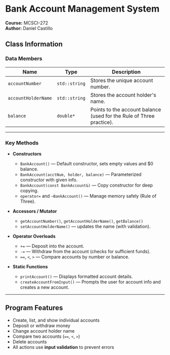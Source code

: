 # Bank Account Management System

**Course:** MCSCI-272  
**Author:** Daniel Castillo  

## Class Information

### Data Members
| Name | Type | Description |
|------|------|--------------|
| `accountNumber` | `std::string` | Stores the unique account number. |
| `accountHolderName` | `std::string` | Stores the account holder's name. |
| `balance` | `double*` | Points to the account balance (used for the Rule of Three practice). |

---

### Key Methods
- **Constructors**
  - `BankAccount()` — Default constructor, sets empty values and $0 balance.  
  - `BankAccount(acctNum, holder, balance)` — Parameterized constructor with given info.  
  - `BankAccount(const BankAccount&)` — Copy constructor for deep copying.  
  - `operator=` and `~BankAccount()` — Manage memory safely (Rule of Three).

- **Accessors / Mutator**
  - `getAccountNumber()`, `getAccountHolderName()`, `getBalance()`  
  - `setAccountHolderName()` — updates the name (with validation).

- **Operator Overloads**
  - `+=` — Deposit into the account.  
  - `-=` — Withdraw from the account (checks for sufficient funds).  
  - `==`, `<`, `>` — Compare accounts by number or balance.

- **Static Functions**
  - `printAccount()` — Displays formatted account details.  
  - `createAccountFromInput()` — Prompts the user for account info and creates a new account.

---

## Program Features
- Create, list, and show individual accounts  
- Deposit or withdraw money  
- Change account holder name  
- Compare two accounts (`==`, `<`, `>`)  
- Delete accounts  
- All actions use **input validation** to prevent errors  
